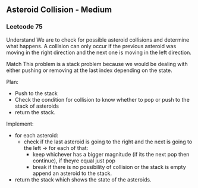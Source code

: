 ## Asteroid Collision - Medium
### Leetcode 75

Understand
We are to check for possible asteroid collisions and determine what happens. A collision can only occur if the previous asteroid was moving in the right direction and the next one is moving in the left direction.

Match
This problem is a stack problem because we would be dealing with either pushing or removing at the last index depending on the state.

Plan:
- Push to the stack
- Check the condition for collision to know whether to pop or push to the stack of asteroids
- return the stack.


Implement:
- for each asteroid:
    - check if the last asteroid is going to the right and the next is going to the left -> for each of that:
        - keep whichever has a bigger magnitude (if its the next pop then continue), if theyre equal just pop
        - break
    if there is no possibility of collision or the stack is empty append an asteroid to the stack.
- return the stack which shows the state of the asteroids.